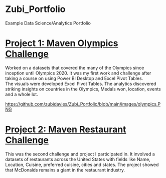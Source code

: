 # Zubi_Portfolio
Example Data Science/Analytics Portfolio

# [Project 1: Maven Olympics Challenge](https://github.com/zubidavies/Zubi_Portfolio)
Worked on a datasets that covered the many of the Olympics since inception until Olympics 2020. 
It was my first work and challenge after taking a course on using Power BI Desktop and Excel Pivot Tables.  
The visuals were developed Excel Pivot Tables. 
The analytics discovered striking insights on countries in the Olympics, Medals won, location, events and a whole lot. 

https://github.com/zubidavies/Zubi_Portfolio/blob/main/images/olympics.PNG

# [Project 2: Maven Restaurant Challenge](https://github.com/zubidavies/Zubi_Portfolio)
This was the second challenge and project I participated in. 
It involved a datasets of restaurants across the United States with fields like Name, Location, Cuisine, preferred cuisine, cities and states. 
The project showed that McDonalds remains a giant in the restaurant industry. 
